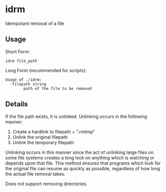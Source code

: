 # idrm

Idempotant removal of a file

## Usage

Short Form:

`idrm file_path`

Long Form (recommended for scripts):

```
Usage of ./idrm:
  -filepath string
        path of the file to be removed
```

## Details

If the file path exists, it is unlinked. Unlinking occurs in the following
manner:

1) Create a hardlink to filepath + ".rmtmp"
2) Unlink the original filepath
3) Unlink the temporary filepath

Unlinking occurs in this manner since the act of unlinking large files on some
file systems creates a long lock on anything which is watching or depends upon
that file. This method ensures that programs which look for the original file
can resume as quickly as possible, regardless of how long the actual file
removal takes.

Does not support removing directories.
